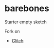 # barebones

Starter empty sketch

Fork on
* [Glitch](https://glitch.com/edit/#!/ch-starter-barebones?path=script.js%3A30%3A13)